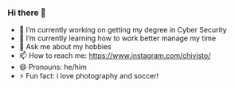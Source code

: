 ### Hi there 👋

- 🔭 I’m currently working on getting my degree in Cyber Security
- 🌱 I’m currently learning how to work better manage my time
- 💬 Ask me about my hobbies
- 📫 How to reach me: https://www.instagram.com/chivisto/
- 😄 Pronouns: he/him
- ⚡ Fun fact: i love photography and soccer!
